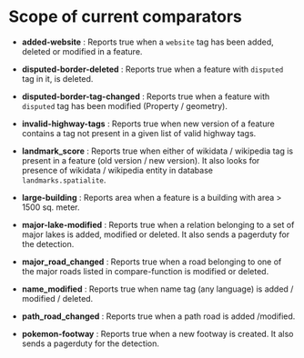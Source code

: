 # Scope of current comparators

* **added-website**  : Reports true when a `website` tag has been added, deleted or modified in a feature.

* **disputed-border-deleted** : Reports true when a feature with `disputed` tag in it, is deleted.

* **disputed-border-tag-changed** : Reports true when a feature with `disputed` tag has been modified (Property / geometry).

* **invalid-highway-tags** : Reports true when new version of a feature contains a tag not present in a given list of valid highway tags.

* **landmark_score** : Reports true when either of wikidata / wikipedia tag is present in a feature (old version / new version). It also looks for presence of wikidata / wikipedia entity in database `landmarks.spatialite`.

* **large-building** : Reports area when a feature is a building with area > 1500 sq. meter.

* **major-lake-modified** : Reports true when a relation belonging to a set of major lakes is added, modified or deleted. It also sends a pagerduty for the detection.

* **major_road_changed** : Reports true when a road belonging to one of the major roads listed in compare-function is modified or deleted.

* **name_modified** : Reports true when name tag (any language) is added / modified / deleted.

* **path_road_changed** : Reports true when a path road is added /modified.

* **pokemon-footway** : Reports true when a new footway is created. It also sends a pagerduty for the detection.
